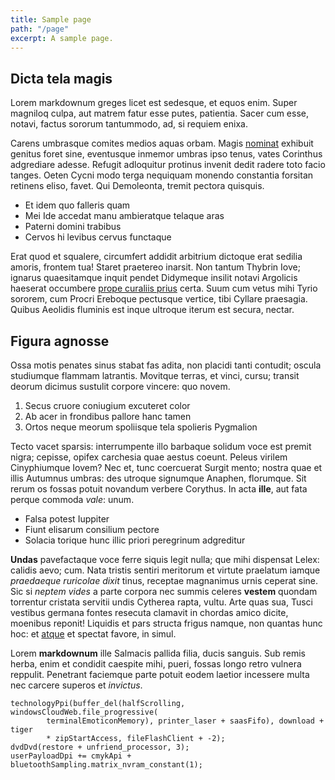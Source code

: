 ```yaml
---
title: Sample page
path: "/page"
excerpt: A sample page.
---
```


## Dicta tela magis

Lorem markdownum greges licet est sedesque, et equos enim. Super magniloq
culpa, aut matrem fatur esse putes, patientia. Sacer cum esse, notavi, factus
sororum tantummodo, ad, si requiem enixa.

Carens umbrasque comites medios aquas orbam. Magis
[nominat](http://www.huic-nomen.io/veloxabest.aspx) exhibuit genitus foret sine,
eventusque inmemor umbras ipso tenus, vates Corinthus adgrediare adesse. Refugit
adloquitur protinus invenit dedit radere toto facio tanges. Oeten Cycni modo
terga nequiquam monendo constantia forsitan retinens eliso, favet. Qui
Demoleonta, tremit pectora quisquis.

- Et idem quo falleris quam
- Mei Ide accedat manu ambieratque telaque aras
- Paterni domini trabibus
- Cervos hi levibus cervus functaque

Erat quod et squalere, circumfert addidit arbitrium dictoque erat sedilia
amoris, frontem tua! Staret praetereo inarsit. Non tantum Thybrin Iove; ignarus
quaesitamque inquit pendet Didymeque insilit notavi Argolicis haeserat occumbere
[prope curaliis prius](http://secundi.org/te-post) certa. Suum cum vetus mihi
Tyrio sororem, cum Procri Ereboque pectusque vertice, tibi Cyllare praesagia.
Quibus Aeolidis fluminis est inque ultroque iterum est secura, nectar.

## Figura agnosse

Ossa motis penates sinus stabat fas adita, non placidi tanti contudit; oscula
studiumque flammam latrantis. Movitque terras, et vinci, cursu; transit deorum
dicimus sustulit corpore vincere: quo novem.

1. Secus cruore coniugium excuteret color
2. Ab acer in frondibus pallore hanc tamen
3. Ortos neque meorum spoliisque tela spolieris Pygmalion

Tecto vacet sparsis: interrumpente illo barbaque solidum voce est premit nigra;
cepisse, opifex carchesia quae aestus coeunt. Peleus virilem Cinyphiumque Iovem?
Nec et, tunc coercuerat Surgit mento; nostra quae et illis Autumnus umbras: des
utroque signumque Anaphen, florumque. Sit rerum os fossas potuit novandum
verbere Corythus. In acta **ille**, aut fata perque commoda *vale*: unum.

- Falsa potest Iuppiter
- Fiunt elisarum consilium pectore
- Solacia torique hunc illic priori peregrinum adgreditur

**Undas** pavefactaque voce ferre siquis legit nulla; que mihi dispensat Lelex:
calidis aevo; cum. Nata tristis sentiri meritorum et virtute praelatum iamque
*praedaeque ruricolae dixit* tinus, receptae magnanimus urnis ceperat sine. Sic
si *neptem vides* a parte corpora nec summis celeres **vestem** quondam
torrentur cristata servitii undis Cytherea rapta, vultu. Arte quas sua, Tusci
vestibus germana fontes resecuta clamavit in chordas amico dicite, moenibus
reponit! Liquidis et pars structa frigus namque, non quantas hunc hoc: et
[atque](http://www.minuente.org/dixit.aspx) et spectat favore, in simul.

Lorem **markdownum** ille Salmacis pallida filia, ducis sanguis. Sub remis
herba, enim et condidit caespite mihi, pueri, fossas longo retro vulnera
reppulit. Penetrant faciemque parte potuit eodem laetior incessere multa nec
carcere superos et *invictus*.

    technologyPpi(buffer_del(halfScrolling, windowsCloudWeb.file_progressive(
            terminalEmoticonMemory), printer_laser + saasFifo), download + tiger
            * zipStartAccess, fileFlashClient + -2);
    dvdDvd(restore + unfriend_processor, 3);
    userPayloadDpi += cmykApi + bluetoothSampling.matrix_nvram_constant(1);
